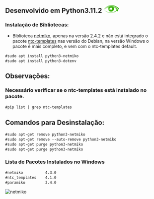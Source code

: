  ## Desenvolvido em Python3.11.2 <img src="./imagens/olho.png" width="50px" margin="0" padding="0">

### Instalação de Bibliotecas:

 * Biblioteca [netmiko](https://pypi.org/project/netmiko/), apenas na versão 2.4.2 e não está integrado o pacote [ntc-templates](https://pypi.org/project/ntc-templates/4.0.1/) nas versão do Debian, na versão Windows o pacote é mais completo, e vem com o ntc-templates default.

```shell
#sudo apt install python3-netmiko
#sudo apt install python3-dotenv
```

## Observações:
### Necessário verificar se o ntc-templates está instalado no pacote.

```shell
#pip list | grep ntc-templates
```

## Comandos para Desinstalação:

```shell
#sudo apt-get remove python3-netmiko 
#sudo apt-get remove --auto-remove python3-netmiko 
#sudo apt-get purge python3-netmiko 
#sudo apt-get purge python3-netmiko 
```

### Lista de Pacotes Instalados no Windows

```shell
#netmiko          4.3.0
#ntc_templates    4.1.0
#paramiko         3.4.0
```

![netmiko](https://i0.wp.com/networkautomationlane.in/wp-content/uploads/2021/08/netmiko.png?fit=640%2C244&ssl=1)



